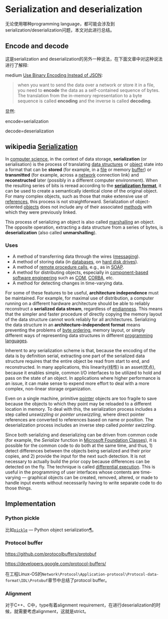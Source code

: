 # Serialization and deserialization

无论使用哪种programming language，都可能会涉及到serialization/deserialization问题，本文对此进行总结。

## Encode and decode

这是serialization and deserialization的另外一种说法，在下面文章中对这种说法进行了解释: 

medium [Use Binary Encoding Instead of JSON](https://medium.com/better-programming/use-binary-encoding-instead-of-json-dec745ec09b6):

> when you want to send the data over a network or store it in a file, you need to **encode** the data as a self-contained sequence of bytes. The translation from the in-memory representation to a byte sequence is called **encoding** and the inverse is called **decoding**.

显然:

encode=serialization

decode=deserialization

## wikipedia [Serialization](https://en.wikipedia.org/wiki/Serialization)

In [computer science](https://en.wikipedia.org/wiki/Computer_science), in the context of data storage, **serialization** (or serialisation) is the process of translating [data structures](https://en.wikipedia.org/wiki/Data_structure) or [object](https://en.wikipedia.org/wiki/Object_(computer_science)) state into a format that can be **stored** (for example, in a [file](https://en.wikipedia.org/wiki/Computer_file) or memory [buffer](https://en.wikipedia.org/wiki/Data_buffer)) or **transmitted** (for example, across a [network](https://en.wikipedia.org/wiki/Computer_network) connection link) and **reconstructed** later (possibly in a different computer environment). When the resulting series of bits is reread according to the [**serialization format**](https://en.wikipedia.org/wiki/Category:Data_serialization_formats), it can be used to create a semantically identical clone of the original object. For many complex objects, such as those that make extensive use of [references](https://en.wikipedia.org/wiki/Reference_(computer_science)), this process is not straightforward. Serialization of object-oriented [objects](https://en.wikipedia.org/wiki/Object_(computer_science)) does not include any of their associated [methods](https://en.wikipedia.org/wiki/Method_(computer_science)) with which they were previously linked.

This process of serializing an object is also called [marshalling](https://en.wikipedia.org/wiki/Marshalling_(computer_science)) an object. The opposite operation, extracting a data structure from a series of bytes, is **deserialization** (also called **unmarshalling**).

### Uses

- A method of transferring data through the wires ([messaging](https://en.wikipedia.org/wiki/Messaging)).
- A method of storing data (in [databases](https://en.wikipedia.org/wiki/Database), on [hard disk drives](https://en.wikipedia.org/wiki/Hard_disk_drive)).
- A method of [remote procedure calls](https://en.wikipedia.org/wiki/Remote_procedure_call), e.g., as in [SOAP](https://en.wikipedia.org/wiki/SOAP).
- A method for distributing objects, especially in [component-based software engineering](https://en.wikipedia.org/wiki/Component-based_software_engineering) such as [COM](https://en.wikipedia.org/wiki/Component_Object_Model), [CORBA](https://en.wikipedia.org/wiki/CORBA), etc.
- A method for detecting changes in time-varying data.

For some of these features to be useful, **architecture independence** must be maintained. For example, for maximal use of distribution, a computer running on a different hardware architecture should be able to reliably reconstruct a **serialized data stream**, regardless of [endianness](https://en.wikipedia.org/wiki/Endianness). This means that the simpler and faster procedure of directly copying the memory layout of the data structure cannot work reliably for all architectures. Serializing the data structure in an **architecture-independent format** means preventing the problems of [byte ordering](https://en.wikipedia.org/wiki/Byte_ordering), memory layout, or simply different ways of representing data structures in different [programming languages](https://en.wikipedia.org/wiki/Programming_language).

Inherent to any serialization scheme is that, because the encoding of the data is by definition serial, extracting one part of the serialized data structure requires that the entire object be read from start to end, and reconstructed. In many applications, this linearity(线性) is an asset(优点), because it enables simple, common I/O interfaces to be utilized to hold and pass on the state of an object. In applications where higher performance is an issue, it can make sense to expend more effort to deal with a more complex, non-linear storage organization.

Even on a single machine, primitive [pointer](https://en.wikipedia.org/wiki/Pointer_(computer_programming)) objects are too fragile to save because the objects to which they point may be reloaded to a different location in memory. To deal with this, the serialization process includes a step called *unswizzling* or *pointer unswizzling*, where direct pointer references are converted to references based on name or position. The deserialization process includes an inverse step called *pointer swizzling*.

Since both serializing and deserializing can be driven from common code (for example, the *Serialize* function in [Microsoft Foundation Classes](https://en.wikipedia.org/wiki/Microsoft_Foundation_Classes)), it is possible for the common code to do both at the same time, and thus, 1) detect differences between the objects being serialized and their prior copies, and 2) provide the input for the next such detection. It is not necessary to actually build the prior copy because differences can be detected on the fly. The technique is called [differential execution](https://en.wikipedia.org/w/index.php?title=Differential_execution&action=edit&redlink=1). This is useful in the programming of user interfaces whose contents are time-varying — graphical objects can be created, removed, altered, or made to handle input events without necessarily having to write separate code to do those things.



## Implementation

### Python pickle

比如[`pickle`](https://docs.python.org/3/library/pickle.html#module-pickle) — Python object serialization[¶](https://docs.python.org/3/library/pickle.html#module-pickle)。



### Protocol buffer

https://github.com/protocolbuffers/protobuf


https://developers.google.com/protocol-buffers/

在工程Linux-OS的`Network\Protocol\Application-protocol\Protocol-data-format\IDL\Protobuf`章节中总结了protocol buffer。



### Alignment

对于C++、C中，type有着alignment requirement，在进行deserialization的时候，就需要考虑alignment，这就是strict。


